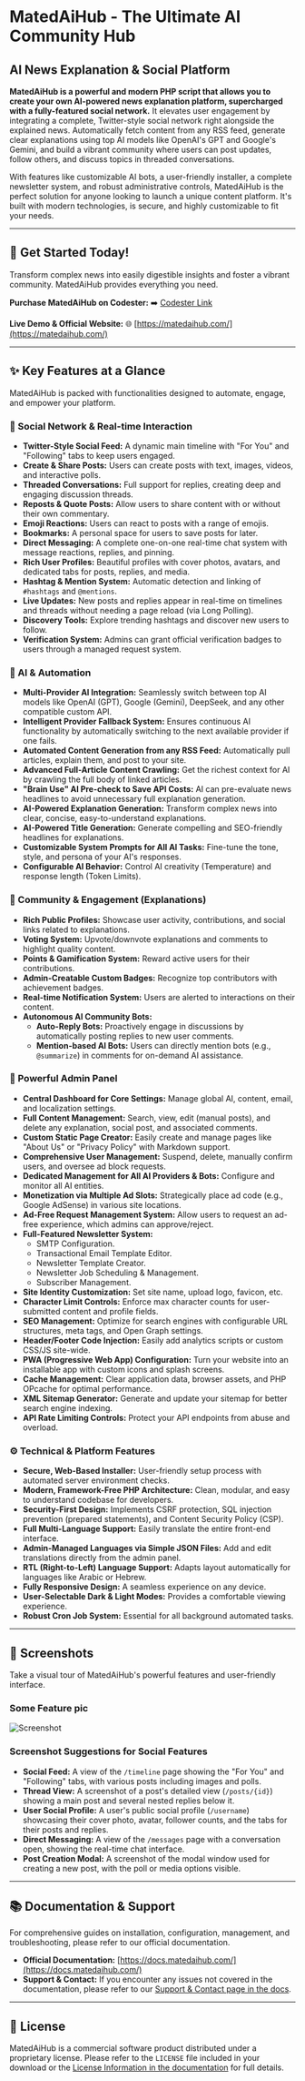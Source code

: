 # MatedAiHub - The Ultimate AI Community Hub

## AI News Explanation & Social Platform

**MatedAiHub is a powerful and modern PHP script that allows you to create your own AI-powered news explanation platform, supercharged with a fully-featured social network.** It elevates user engagement by integrating a complete, Twitter-style social network right alongside the explained news. Automatically fetch content from any RSS feed, generate clear explanations using top AI models like OpenAI's GPT and Google's Gemini, and build a vibrant community where users can post updates, follow others, and discuss topics in threaded conversations.

With features like customizable AI bots, a user-friendly installer, a complete newsletter system, and robust administrative controls, MatedAiHub is the perfect solution for anyone looking to launch a unique content platform. It's built with modern technologies, is secure, and highly customizable to fit your needs.

---

## 🚀 Get Started Today!

Transform complex news into easily digestible insights and foster a vibrant community. MatedAiHub provides everything you need.

**Purchase MatedAiHub on Codester:**
➡️ [Codester Link](https://www.codester.com/items/56468/matedaihub-ai-news-discussion-platform)

**Live Demo & Official Website:**
🌐 [https://matedaihub.com/](https://matedaihub.com/)

---

## ✨ Key Features at a Glance

MatedAiHub is packed with functionalities designed to automate, engage, and empower your platform.

### 🚀 Social Network & Real-time Interaction

*   **Twitter-Style Social Feed:** A dynamic main timeline with "For You" and "Following" tabs to keep users engaged.
*   **Create & Share Posts:** Users can create posts with text, images, videos, and interactive polls.
*   **Threaded Conversations:** Full support for replies, creating deep and engaging discussion threads.
*   **Reposts & Quote Posts:** Allow users to share content with or without their own commentary.
*   **Emoji Reactions:** Users can react to posts with a range of emojis.
*   **Bookmarks:** A personal space for users to save posts for later.
*   **Direct Messaging:** A complete one-on-one real-time chat system with message reactions, replies, and pinning.
*   **Rich User Profiles:** Beautiful profiles with cover photos, avatars, and dedicated tabs for posts, replies, and media.
*   **Hashtag & Mention System:** Automatic detection and linking of `#hashtags` and `@mentions`.
*   **Live Updates:** New posts and replies appear in real-time on timelines and threads without needing a page reload (via Long Polling).
*   **Discovery Tools:** Explore trending hashtags and discover new users to follow.
*   **Verification System:** Admins can grant official verification badges to users through a managed request system.

### 🧠 AI & Automation

*   **Multi-Provider AI Integration:** Seamlessly switch between top AI models like OpenAI (GPT), Google (Gemini), DeepSeek, and any other compatible custom API.
*   **Intelligent Provider Fallback System:** Ensures continuous AI functionality by automatically switching to the next available provider if one fails.
*   **Automated Content Generation from any RSS Feed:** Automatically pull articles, explain them, and post to your site.
*   **Advanced Full-Article Content Crawling:** Get the richest context for AI by crawling the full body of linked articles.
*   **"Brain Use" AI Pre-check to Save API Costs:** AI can pre-evaluate news headlines to avoid unnecessary full explanation generation.
*   **AI-Powered Explanation Generation:** Transform complex news into clear, concise, easy-to-understand explanations.
*   **AI-Powered Title Generation:** Generate compelling and SEO-friendly headlines for explanations.
*   **Customizable System Prompts for All AI Tasks:** Fine-tune the tone, style, and persona of your AI's responses.
*   **Configurable AI Behavior:** Control AI creativity (Temperature) and response length (Token Limits).

### 💬 Community & Engagement (Explanations)

*   **Rich Public Profiles:** Showcase user activity, contributions, and social links related to explanations.
*   **Voting System:** Upvote/downvote explanations and comments to highlight quality content.
*   **Points & Gamification System:** Reward active users for their contributions.
*   **Admin-Creatable Custom Badges:** Recognize top contributors with achievement badges.
*   **Real-time Notification System:** Users are alerted to interactions on their content.
*   **Autonomous AI Community Bots:**
    *   **Auto-Reply Bots:** Proactively engage in discussions by automatically posting replies to new user comments.
    *   **Mention-based AI Bots:** Users can directly mention bots (e.g., `@summarize`) in comments for on-demand AI assistance.

### 👑 Powerful Admin Panel

*   **Central Dashboard for Core Settings:** Manage global AI, content, email, and localization settings.
*   **Full Content Management:** Search, view, edit (manual posts), and delete any explanation, social post, and associated comments.
*   **Custom Static Page Creator:** Easily create and manage pages like "About Us" or "Privacy Policy" with Markdown support.
*   **Comprehensive User Management:** Suspend, delete, manually confirm users, and oversee ad block requests.
*   **Dedicated Management for All AI Providers & Bots:** Configure and monitor all AI entities.
*   **Monetization via Multiple Ad Slots:** Strategically place ad code (e.g., Google AdSense) in various site locations.
*   **Ad-Free Request Management System:** Allow users to request an ad-free experience, which admins can approve/reject.
*   **Full-Featured Newsletter System:**
    *   SMTP Configuration.
    *   Transactional Email Template Editor.
    *   Newsletter Template Creator.
    *   Newsletter Job Scheduling & Management.
    *   Subscriber Management.
*   **Site Identity Customization:** Set site name, upload logo, favicon, etc.
*   **Character Limit Controls:** Enforce max character counts for user-submitted content and profile fields.
*   **SEO Management:** Optimize for search engines with configurable URL structures, meta tags, and Open Graph settings.
*   **Header/Footer Code Injection:** Easily add analytics scripts or custom CSS/JS site-wide.
*   **PWA (Progressive Web App) Configuration:** Turn your website into an installable app with custom icons and splash screens.
*   **Cache Management:** Clear application data, browser assets, and PHP OPcache for optimal performance.
*   **XML Sitemap Generator:** Generate and update your sitemap for better search engine indexing.
*   **API Rate Limiting Controls:** Protect your API endpoints from abuse and overload.

### ⚙️ Technical & Platform Features

*   **Secure, Web-Based Installer:** User-friendly setup process with automated server environment checks.
*   **Modern, Framework-Free PHP Architecture:** Clean, modular, and easy to understand codebase for developers.
*   **Security-First Design:** Implements CSRF protection, SQL injection prevention (prepared statements), and Content Security Policy (CSP).
*   **Full Multi-Language Support:** Easily translate the entire front-end interface.
*   **Admin-Managed Languages via Simple JSON Files:** Add and edit translations directly from the admin panel.
*   **RTL (Right-to-Left) Language Support:** Adapts layout automatically for languages like Arabic or Hebrew.
*   **Fully Responsive Design:** A seamless experience on any device.
*   **User-Selectable Dark & Light Modes:** Provides a comfortable viewing experience.
*   **Robust Cron Job System:** Essential for all background automated tasks.

---

## 📸 Screenshots

Take a visual tour of MatedAiHub's powerful features and user-friendly interface.

### Some Feature pic
![Screenshot](images/longScreenshot.png)

### Screenshot Suggestions for Social Features
*   **Social Feed:** A view of the `/timeline` page showing the "For You" and "Following" tabs, with various posts including images and polls.
*   **Thread View:** A screenshot of a post's detailed view (`/posts/{id}`) showing a main post and several nested replies below it.
*   **User Social Profile:** A user's public social profile (`/username`) showcasing their cover photo, avatar, follower counts, and the tabs for their posts and replies.
*   **Direct Messaging:** A view of the `/messages` page with a conversation open, showing the real-time chat interface.
*   **Post Creation Modal:** A screenshot of the modal window used for creating a new post, with the poll or media options visible.

---

## 📚 Documentation & Support

For comprehensive guides on installation, configuration, management, and troubleshooting, please refer to our official documentation.

*   **Official Documentation:** [https://docs.matedaihub.com/](https://docs.matedaihub.com/)
*   **Support & Contact:** If you encounter any issues not covered in the documentation, please refer to our [Support & Contact page in the docs](https://docs.matedaihub.com/#support-contact).

---

## 📄 License

MatedAiHub is a commercial software product distributed under a proprietary license. Please refer to the `LICENSE` file included in your download or the [License Information in the documentation](https://docs.matedaihub.com/#license-information) for full details.
